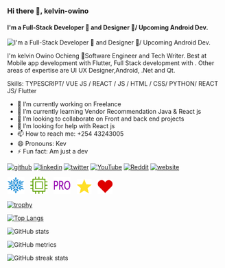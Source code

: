 ### Hi there 👋, kelvin-owino 
#### I'm a Full-Stack Developer 📱 and Designer 🎨/ Upcoming Android Dev.
![I'm a Full-Stack Developer 📱 and Designer 🎨/ Upcoming Android Dev.](https://pbs.twimg.com/profile_banners/1621063741818257408/1712073921/600x200)

I'm kelvin Owino Ochieng 👋Software Engineer and Tech Writer. Best at Mobile app development with Flutter, Full Stack development with . Other areas of expertise are UI UX Designer,Android, .Net and Qt.

Skills: TYPESCRIPT/ VUE JS / REACT / JS / HTML / CSS/ PYTHON/ REACT JS/ Flutter

- 🔭 I’m currently working on Freelance 
- 🌱 I’m currently learning Vendor Recommendation Java & React js 
- 👯 I’m looking to collaborate on Front and back end projects 
- 🤔 I’m looking for help with React js 
- 📫 How to reach me: +254 43243005 
- 😄 Pronouns: Kev 
- ⚡ Fun fact: Am just a dev 


[<img src='https://cdn.jsdelivr.net/npm/simple-icons@3.0.1/icons/github.svg' alt='github' height='40'>](https://github.com/kelvin-owino)  [<img src='https://cdn.jsdelivr.net/npm/simple-icons@3.0.1/icons/linkedin.svg' alt='linkedin' height='40'>](https://www.linkedin.com/in/https://www.linkedin.com/in/kelvin-owino-522443215//)  [<img src='https://cdn.jsdelivr.net/npm/simple-icons@3.0.1/icons/twitter.svg' alt='twitter' height='40'>](https://twitter.com/https://twitter.com/KevinJo3757699)  [<img src='https://cdn.jsdelivr.net/npm/simple-icons@3.0.1/icons/youtube.svg' alt='YouTube' height='40'>](https://www.youtube.com/channel/https://www.youtube.com/channel/UCaG1v1BEfp00ZJglmNuDRWA)  [<img src='https://cdn.jsdelivr.net/npm/simple-icons@3.0.1/icons/reddit.svg' alt='Reddit' height='40'>](https://www.reddit.com/user/https://www.reddit.com/user/Kev_Developer/)  [<img src='https://cdn.jsdelivr.net/npm/simple-icons@3.0.1/icons/icloud.svg' alt='website' height='40'>](https://kelvin-owino.github.io/inlet.1/)  

<a href='https://archiveprogram.github.com/'><img src='https://raw.githubusercontent.com/acervenky/animated-github-badges/master/assets/acbadge.gif' width='40' height='40'></a> <a href='https://docs.github.com/en/developers'><img src='https://raw.githubusercontent.com/acervenky/animated-github-badges/master/assets/devbadge.gif' width='40' height='40'></a> <a href='https://github.com/pricing'><img src='https://raw.githubusercontent.com/acervenky/animated-github-badges/master/assets/pro.gif' width='40' height='40'></a> <a href='https://stars.github.com/'><img src='https://raw.githubusercontent.com/acervenky/animated-github-badges/master/assets/starbadge.gif' width='35' height='35'></a> <a href='https://docs.github.com/en/github/supporting-the-open-source-community-with-github-sponsors'><img src='https://raw.githubusercontent.com/acervenky/animated-github-badges/master/assets/sponsorbadge.gif' width='35' height='35'></a> 

[![trophy](https://github-profile-trophy.vercel.app/?username=kelvin-owino)](https://github.com/ryo-ma/github-profile-trophy)

[![Top Langs](https://github-readme-stats.vercel.app/api/top-langs/?username=kelvin-owino)](https://github.com/anuraghazra/github-readme-stats)

![GitHub stats](https://github-readme-stats.vercel.app/api?username=kelvin-owino&show_icons=true&count_private=true)  

![GitHub metrics](https://metrics.lecoq.io/kelvin-owino)  

![GitHub streak stats](https://streak-stats.demolab.com/?user=kelvin-owino)
